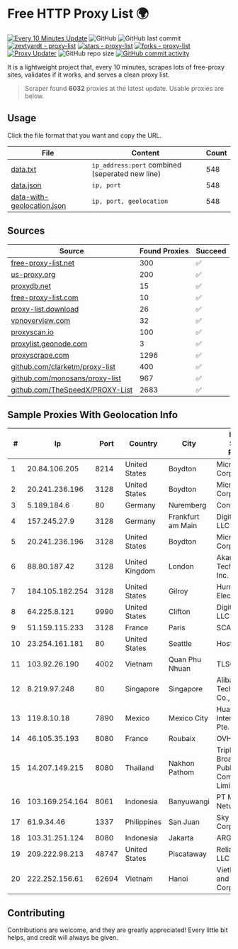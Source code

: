 
# Free HTTP Proxy List 🌍

[![Every 10 Minutes Update](https://github.com/mertguvencli/http-proxy-list/actions/workflows/main.yml/badge.svg?branch=main)](https://github.com/mertguvencli/http-proxy-list/actions/workflows/main.yml)
![GitHub](https://img.shields.io/github/license/mertguvencli/http-proxy-list)
![GitHub last commit](https://img.shields.io/github/last-commit/mertguvencli/http-proxy-list)
[![zevtyardt - proxy-list](https://img.shields.io/static/v1?label=zevtyardt&message=proxy-list&color=blue&logo=github)](https://github.com/zevtyardt/proxy-list "Go to GitHub repo")
[![stars - proxy-list](https://img.shields.io/github/stars/zevtyardt/proxy-list?style=social)](https://github.com/zevtyardt/proxy-list)
[![forks - proxy-list](https://img.shields.io/github/forks/zevtyardt/proxy-list?style=social)](https://github.com/zevtyardt/proxy-list)
[![Proxy Updater](https://github.com/zevtyardt/proxy-list/workflows/Proxy%20Updater/badge.svg)](https://github.com/zevtyardt/proxy-list/actions?query=workflow:"Proxy+Updater")
![GitHub repo size](https://img.shields.io/github/repo-size/zevtyardt/proxy-list)
[![GitHub commit activity](https://img.shields.io/github/commit-activity/m/zevtyardt/proxy-list?logo=commits)](https://github.com/zevtyardt/proxy-list/commits/main)

It is a lightweight project that, every 10 minutes, scrapes lots of free-proxy sites, validates if it works, and serves a clean proxy list.

> Scraper found **6032** proxies at the latest update. Usable proxies are below.

## Usage

Click the file format that you want and copy the URL.

|File|Content|Count|
|----|-------|-----|
|[data.txt](https://raw.githubusercontent.com/mertguvencli/http-proxy-list/main/proxy-list/data.txt)|`ip_address:port` combined (seperated new line)|548|
|[data.json](https://raw.githubusercontent.com/mertguvencli/http-proxy-list/main/proxy-list/data.json)|`ip, port`|548|
|[data-with-geolocation.json](https://raw.githubusercontent.com/mertguvencli/http-proxy-list/main/proxy-list/data-with-geolocation.json)|`ip, port, geolocation`|548|

## Sources

|Source|Found Proxies|Succeed|
|------|-------------|-------|
|[free-proxy-list.net](https://free-proxy-list.net)|300|✅|
|[us-proxy.org](https://www.us-proxy.org)|200|✅|
|[proxydb.net](http://proxydb.net)|15|✅|
|[free-proxy-list.com](https://free-proxy-list.com/?page=&port=&type%5B%5D=http&type%5B%5D=https&up_time=0&search=Search)|10|✅|
|[proxy-list.download](https://www.proxy-list.download/HTTP)|26|✅|
|[vpnoverview.com](https://vpnoverview.com/privacy/anonymous-browsing/free-proxy-servers)|32|✅|
|[proxyscan.io](https://www.proxyscan.io)|100|✅|
|[proxylist.geonode.com](https://proxylist.geonode.com/api/proxy-list?limit=300&page=1&sort_by=lastChecked&sort_type=desc&protocols=http,https)|3|✅|
|[proxyscrape.com](https://api.proxyscrape.com/v2/?request=displayproxies&protocol=http&timeout=10000&country=all&ssl=all&anonymity=all)|1296|✅|
|[github.com/clarketm/proxy-list](https://raw.githubusercontent.com/clarketm/proxy-list/master/proxy-list-raw.txt)|400|✅|
|[github.com/monosans/proxy-list](https://raw.githubusercontent.com/monosans/proxy-list/main/proxies/http.txt)|967|✅|
|[github.com/TheSpeedX/PROXY-List](https://raw.githubusercontent.com/TheSpeedX/PROXY-List/master/http.txt)|2683|✅|


## Sample Proxies With Geolocation Info

|#|Ip|Port|Country|City|Internet Service Provider|
|-|--|----|-------|----|-------------------------|
|1|20.84.106.205|8214|United States|Boydton|Microsoft Corporation|
|2|20.241.236.196|3128|United States|Boydton|Microsoft Corporation|
|3|5.189.184.6|80|Germany|Nuremberg|Contabo GmbH|
|4|157.245.27.9|3128|Germany|Frankfurt am Main|DigitalOcean, LLC|
|5|20.241.236.196|3128|United States|Boydton|Microsoft Corporation|
|6|88.80.187.42|3128|United Kingdom|London|Akamai Technologies, Inc.|
|7|184.105.182.254|3128|United States|Gilroy|Hurricane Electric LLC|
|8|64.225.8.121|9990|United States|Clifton|DigitalOcean, LLC|
|9|51.159.115.233|3128|France|Paris|SCALEWAY|
|10|23.254.161.181|80|United States|Seattle|Hostwinds LLC.|
|11|103.92.26.190|4002|Vietnam|Quan Phu Nhuan|TLSOFT|
|12|8.219.97.248|80|Singapore|Singapore|Alibaba (US) Technology Co., Ltd.|
|13|119.8.10.18|7890|Mexico|Mexico City|Huawei International Pte. LTD|
|14|46.105.35.193|8080|France|Roubaix|OVH SAS|
|15|14.207.149.215|8080|Thailand|Nakhon Pathom|Triple T Broadband Public Company Limited|
|16|103.169.254.164|8061|Indonesia|Banyuwangi|PT Master Star Network|
|17|61.9.34.46|1337|Philippines|San Juan|Sky Cable Corporation|
|18|103.31.251.124|8080|Indonesia|Jakarta|ARGON|
|19|209.222.98.213|48747|United States|Piscataway|ReliableSite.Net LLC|
|20|222.252.156.61|62694|Vietnam|Hanoi|VietNam Post and Telecom Corporation|



## Contributing

Contributions are welcome, and they are greatly appreciated! Every
little bit helps, and credit will always be given.

